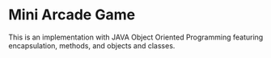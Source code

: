 # Mini Arcade Game

This is an implementation with JAVA Object Oriented Programming featuring encapsulation, methods, and objects and classes.
